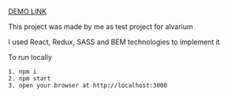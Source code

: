 [DEMO LINK](https://enjsadman.github.io/alvarium/)


This project was made by me as test project for alvarium

I used React, Redux, SASS and BEM technologies to implement it


To run locally
```
1. npm i
2. npm start
3. open your browser at http://localhost:3000
```
